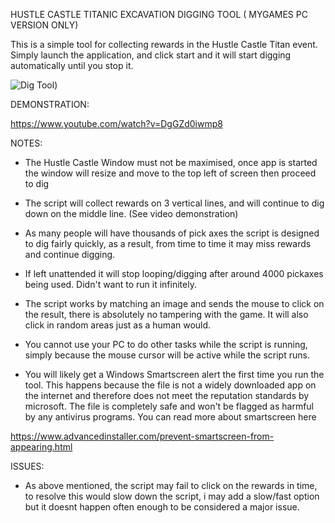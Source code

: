 HUSTLE CASTLE TITANIC EXCAVATION DIGGING TOOL ( MYGAMES PC VERSION ONLY)

This is a simple tool for collecting rewards in the Hustle Castle Titan event. Simply launch the application, and click start and it will start digging automatically until you stop it.

![Dig Tool](https://i.imgur.com/mUVmIZF.png))

DEMONSTRATION:

https://www.youtube.com/watch?v=DgGZd0iwmp8

NOTES:

* The Hustle Castle Window must not be maximised, once app is started the window will resize and move to the top left of screen then proceed to dig

* The script will collect rewards on 3 vertical lines, and will continue to dig down on the middle line. (See video demonstration)

* As many people will have thousands of pick axes the script is designed to dig fairly quickly, as a result, from time to time it may miss rewards and continue digging.

* If left unattended it will stop looping/digging after around 4000 pickaxes being used. Didn't want to run it infinitely.

* The script works by matching an image and sends the mouse to click on the result, there is absolutely no tampering with the game. It will also click in random areas just as a human would.

* You cannot use your PC to do other tasks while the script is running, simply because the mouse cursor will be active while the script runs.

* You will likely get a Windows Smartscreen alert the first time you run the tool. This happens because the file is not a widely downloaded app on the internet and therefore does not meet the reputation standards by microsoft. The file is completely safe and won't be flagged as harmful by any antivirus programs. You can read more about smartscreen here

 https://www.advancedinstaller.com/prevent-smartscreen-from-appearing.html


ISSUES:

* As above mentioned, the script may fail to click on the rewards in time, to resolve this would slow down the script, i may add a slow/fast option but it doesnt happen often enough to be considered a major issue.

 
